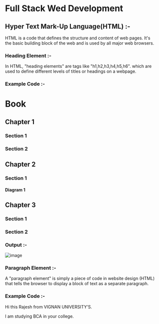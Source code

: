 
# Full Stack Wed Development

## Hyper Text Mark-Up Language(HTML) :-
HTML is a code that defines the structure and content of web pages. It's the basic building block of the web and is used by all major web browsers. 

### Heading Element :-
In HTML, "heading elements" are tags like "h1,h2,h3,h4,h5,h6". which are used to define different levels of titles or headings on a webpage.

### Example Code :-
<h1>Book</h1>
<h2>Chapter 1</h2>
<h3>Section 1</h3>
<h3>Section 2</h3>
<h2>Chapter 2</h2>
<h3>Section 1</h3>
<h4>Diagram 1</h4>
<h2>Chapter 3</h2>
<h3>Section 1</h3>
<h3>Section 2</h3>


### Output :-
![image](https://github.com/user-attachments/assets/014c4042-4f20-46e3-9c5c-4d7733b74c7e)


### Paragraph Element :-
A "paragraph element" is simply a piece of code in website design (HTML) that tells the browser to display a block of text as a separate paragraph.
### 	Example Code :-
<p>Hi this Rajesh from VIGNAN UNIVERSITY’S.</p><p>I am studying BCA in your college.</p>
